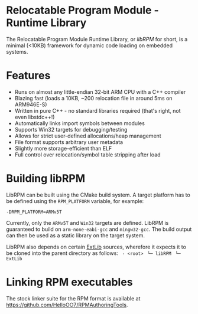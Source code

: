 # Relocatable Program Module - Runtime Library
The Relocatable Program Module Runtime Library, or *libRPM* for short, is a minimal (<10KB) framework for dynamic code loading on embedded systems.
# Features

 - Runs on almost any little-endian 32-bit ARM CPU with a C++ compiler
 - Blazing fast (loads a 10KB, ~200 relocation file in around 5ms on ARM946E-S)
 - Written in pure C++ - no standard libraries required (that's right, not even libstdc++!)
 - Automatically links import symbols between modules
 - Supports Win32 targets for debugging/testing
 - Allows for strict user-defined allocations/heap management
 - File format supports arbitrary user metadata
 - Slightly more storage-efficient than ELF
 - Full control over relocation/symbol table stripping after load
# Building libRPM
LibRPM can be built using the CMake build system. A target platform has to be defined using the `RPM_PLATFORM` variable, for example:

`-DRPM_PLATFORM=ARMv5T`

Currently, only the `ARMv5T` and `Win32` targets are defined. LibRPM is guaranteed to build on `arm-none-eabi-gcc` and `mingw32-gcc`.
The build output can then be used as a static library on the target system.

LibRPM also depends on certain [ExtLib](https://github.com/HelloOO7/ExtLib) sources, wherefore it expects it to be cloned into the parent directory as follows:
` - <root>`
` └─ libRPM`
` └─ ExtLib`

# Linking RPM executables
The stock linker suite for the RPM format is available at https://github.com/HelloOO7/RPMAuthoringTools.
